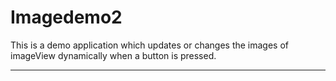 # Imagedemo2
This is a demo application which updates or changes the images of imageView dynamically when a button is pressed.
***************************************************************************************************************
